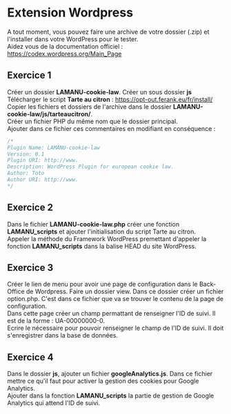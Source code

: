# Extension Wordpress

A tout moment, vous pouvez faire une archive de votre dossier (.zip) et l'installer dans votre WordPress pour le tester.    
Aidez vous de la documentation officiel : https://codex.wordpress.org/Main_Page

## Exercice 1
Créer un dossier **LAMANU-cookie-law**. Créer un sous dossier **js**    
Télécharger le script **Tarte au citron** : https://opt-out.ferank.eu/fr/install/    
Copier les fichiers et dossiers de l'archive dans le dossier **LAMANU-cookie-law/js/tarteaucitron/**.    
Créer un fichier PHP du même nom que le dossier principal.    
Ajouter dans ce fichier ces commentaires en modifiant en conséquence :     
```php
/*
Plugin Name: LAMANU-cookie-law
Version: 0.1
Plugin URI: http://www.
Description: WordPress Plugin for european cookie law.
Author: Toto
Author URI: http://www.
*/
```

## Exercice 2
Dans le fichier **LAMANU-cookie-law.php** créer une fonction **LAMANU_scripts** et ajouter l'initialisation du script Tarte au citron.      
Appeler la méthode du Framework WordPress premettant d'appeler la fonction **LAMANU_scripts** dans la balise HEAD du site WordPress.

## Exercice 3
Créer le lien de menu pour avoir une page de configuration dans le Back-Office de Wordpress.
Faire un dossier view. Dans ce dossier créer un fichier option.php. C'est dans ce fichier que va se trouver le contenu de la page de configuration.     
Dans cette page créer un champ permattant de renseigner l'ID de suivi. Il est de la forme : UA-00000000-0.          
Ecrire le nécessaire pour pouvoir renseigner le champ de l'ID de suivi. Il doit s'enregistrer dans la base de données.

## Exercice 4
Dans le dossier **js**, ajouter un fichier **googleAnalytics.js**. Dans ce fichier mettre ce qu'il faut pour activer la gestion des cookies pour Google Analytics.    
Ajouter dans la fonction **LAMANU_scripts** la partie de gestion de Google Analytics qui attend l'ID de suivi.
